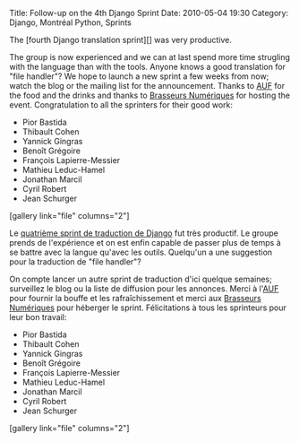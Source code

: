 Title: Follow-up on the 4th Django Sprint
Date: 2010-05-04 19:30
Category: Django, Montréal Python, Sprints

<!--:en-->The [fourth Django translation sprint][] was very productive.
The group is now experienced and we can at last spend more time
strugling with the language than with the tools. Anyone knows a good
translation for "file handler"? We hope to launch a new sprint a few
weeks from now; watch the blog or the mailing list for the announcement.
Thanks to [AUF][] for the food and the drinks and thanks to [Brasseurs
Numériques][] for hosting the event. Congratulation to all the sprinters
for their good work:

-   Pior Bastida
-   Thibault Cohen
-   Yannick Gingras
-   Benoît Grégoire
-   François Lapierre-Messier
-   Mathieu Leduc-Hamel
-   Jonathan Marcil
-   Cyril Robert
-   Jean Schurger

[gallery link="file" columns="2"]<!--:--><!--:fr-->

Le [quatrième sprint de traduction de Django][fourth Django translation
sprint] fut très productif. Le groupe prends de l'expérience et on est
enfin capable de passer plus de temps à se battre avec la langue qu'avec
les outils. Quelqu'un a une suggestion pour la traduction de "file
handler"?

On compte lancer un autre sprint de traduction d'ici quelque semaines;
surveillez le blog ou la liste de diffusion pour les annonces. Merci à
l'[AUF][] pour fournir la bouffe et les rafraîchissement et merci aux
[Brasseurs Numériques][] pour héberger le sprint. Félicitations à tous
les sprinteurs pour leur bon travail:

-   Pior Bastida
-   Thibault Cohen
-   Yannick Gingras
-   Benoît Grégoire
-   François Lapierre-Messier
-   Mathieu Leduc-Hamel
-   Jonathan Marcil
-   Cyril Robert
-   Jean Schurger

[gallery link="file" columns="2"]

<!--:-->

</p>

  [fourth Django translation sprint]: http://montrealpython.org/2010/04/django-translation-sprint-4/
  [AUF]: http://auf.org
  [Brasseurs Numériques]: http://ajah.ca
